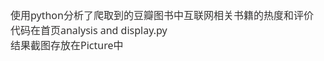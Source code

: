 <div style="-webkit-font-smoothing: antialiased; margin: 0px; padding: 0px; border: 0px; font-variant-numeric: inherit; font-variant-east-asian: inherit; font-stretch: inherit; font-size: 16px; line-height: inherit; font-family: &quot;Microsoft Yahei UI&quot;, Verdana, Simsun, &quot;Segoe UI&quot;, -apple-system, BlinkMacSystemFont, Roboto, &quot;Helvetica Neue&quot;, sans-serif; vertical-align: baseline; color: rgb(50, 49, 48);">使用python分析了爬取到的豆瓣图书中互联网相关书籍的热度和评价<br style="-webkit-font-smoothing: antialiased;"></div><div style="-webkit-font-smoothing: antialiased; margin: 0px; padding: 0px; border: 0px; font-variant-numeric: inherit; font-variant-east-asian: inherit; font-stretch: inherit; font-size: 16px; line-height: inherit; font-family: &quot;Microsoft Yahei UI&quot;, Verdana, Simsun, &quot;Segoe UI&quot;, -apple-system, BlinkMacSystemFont, Roboto, &quot;Helvetica Neue&quot;, sans-serif; vertical-align: baseline; color: rgb(50, 49, 48);">代码在首页analysis and display.py<br style="-webkit-font-smoothing: antialiased;"></div><div style="-webkit-font-smoothing: antialiased; margin: 0px; padding: 0px; border: 0px; font-variant-numeric: inherit; font-variant-east-asian: inherit; font-stretch: inherit; font-size: 16px; line-height: inherit; font-family: &quot;Microsoft Yahei UI&quot;, Verdana, Simsun, &quot;Segoe UI&quot;, -apple-system, BlinkMacSystemFont, Roboto, &quot;Helvetica Neue&quot;, sans-serif; vertical-align: baseline; color: rgb(50, 49, 48);">结果截图存放在Picture中</div>

